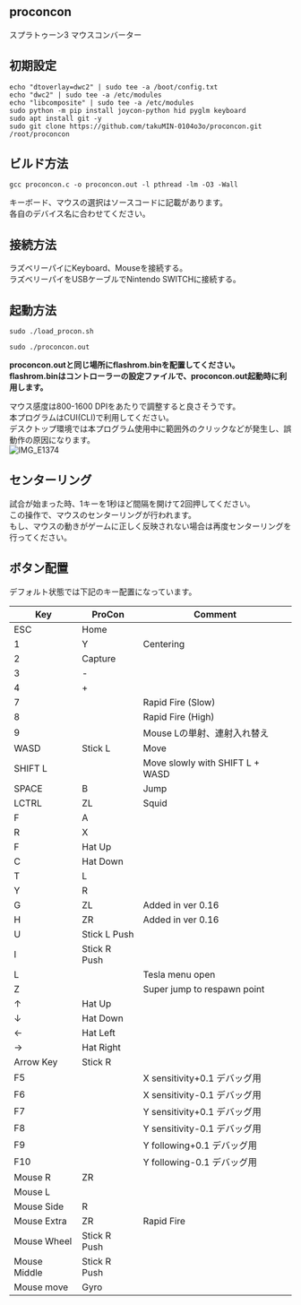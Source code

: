 ## proconcon
スプラトゥーン3 マウスコンバーター  

## 初期設定
```
echo "dtoverlay=dwc2" | sudo tee -a /boot/config.txt
echo "dwc2" | sudo tee -a /etc/modules
echo "libcomposite" | sudo tee -a /etc/modules
sudo python -m pip install joycon-python hid pyglm keyboard
sudo apt install git -y
sudo git clone https://github.com/takuMIN-0104o3o/proconcon.git /root/proconcon
```

## ビルド方法
```
gcc proconcon.c -o proconcon.out -l pthread -lm -O3 -Wall  
  ```

キーボード、マウスの選択はソースコードに記載があります。  
各自のデバイス名に合わせてください。  
  
## 接続方法
ラズベリーパイにKeyboard、Mouseを接続する。  
ラズベリーパイをUSBケーブルでNintendo SWITCHに接続する。  
  
## 起動方法
```
sudo ./load_procon.sh
```

```
sudo ./proconcon.out  
```

**proconcon.outと同じ場所にflashrom.binを配置してください。**  
**flashrom.binはコントローラーの設定ファイルで、proconcon.out起動時に利用します。** 
  
マウス感度は800-1600 DPIをあたりで調整すると良さそうです。  
本プログラムはCUI(CLI)で利用してください。  
デスクトップ環境では本プログラム使用中に範囲外のクリックなどが発生し、誤動作の原因になります。  
![IMG_E1374](https://user-images.githubusercontent.com/83897755/204680187-3678ed45-c9b6-499e-8ff4-b0cc18fd81f5.jpg)  
    
## センターリング  
試合が始まった時、1キーを1秒ほど間隔を開けて2回押してください。  
この操作で、マウスのセンターリングが行われます。  
もし、マウスの動きがゲームに正しく反映されない場合は再度センターリングを行ってください。  

## ボタン配置
デフォルト状態では下記のキー配置になっています。  

| Key           | ProCon        | Comment                                           |  
| ------------- | ------------- | ------------------------------------------------- |  
| ESC           | Home          |                                                   |
| 1             | Y             | Centering                                          |  
| 2             | Capture       |                                                   |  
| 3             | -             |                                                   |  
| 4             | +             |                                                   | 
| 7             |               | Rapid Fire (Slow)                                 |
| 8             |               | Rapid Fire (High)                                 |
| 9             |               | Mouse Lの単射、連射入れ替え                         | 
| WASD          | Stick L       | Move                                              | 
| SHIFT L       |               | Move slowly with SHIFT L + WASD                   | 
| SPACE         | B             | Jump                                              |
| LCTRL         | ZL            | Squid                                             |
| F             | A             |                                                   | 
| R             | X             |                                                   | 
| F             | Hat Up        |                                                   | 
| C             | Hat Down      |                                                   | 
| T             | L             |                                                   | 
| Y             | R             |                                                   | 
| G             | ZL            | Added in ver 0.16                                 | 
| H             | ZR            | Added in ver 0.16                                 | 
| U             | Stick L Push  |                                                   | 
| I             | Stick R Push  |                                                   | 
| L             |               | Tesla menu open                                   | 
| Z             |               | Super jump to respawn point                     | 
| ↑          | Hat Up        |                                                   | 
| ↓          | Hat Down      |                                                   | 
| ←          | Hat Left      |                                                   | 
| →          | Hat Right     |                                                   | 
| Arrow Key     | Stick R       |                                                   | 
| F5            |               | X sensitivity+0.1 デバッグ用                       | 
| F6            |               | X sensitivity-0.1 デバッグ用                       | 
| F7            |               | Y sensitivity+0.1 デバッグ用                       | 
| F8            |               | Y sensitivity-0.1 デバッグ用                       | 
| F9            |               | Y following+0.1 デバッグ用                       | 
| F10           |               | Y following-0.1 デバッグ用                       | 
| Mouse R       | ZR            |                                                   | 
| Mouse L       |               |                                                   | 
| Mouse Side    | R             |                                                   | 
| Mouse Extra   | ZR            | Rapid Fire                                       | 
| Mouse Wheel   | Stick R Push  |                                                   | 
| Mouse Middle  | Stick R Push  |                                                   | 
| Mouse move    | Gyro          |                                                   | 
